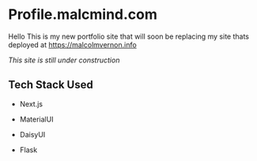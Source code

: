 # Profile.malcmind.com

Hello This is my new portfolio site that will soon be replacing my site thats deployed at https://malcolmvernon.info

*This site is still under construction*

## Tech Stack Used

* Next.js

* MaterialUI

* DaisyUI

* Flask
